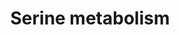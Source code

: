 ---
annotations:
- id: DOID:0050724
  parent: genetic disease
  type: Disease Ontology
  value: PSPH deficiency
- id: PW:0001084
  parent: classic metabolic pathway
  type: Pathway Ontology
  value: serine metabolic pathway
- id: DOID:0050722
  parent: genetic disease
  type: Disease Ontology
  value: PHGDH deficiency
- id: DOID:0050723
  parent: genetic disease
  type: Disease Ontology
  value: PSAT deficiency
- id: DOID:655
  parent: genetic disease
  type: Disease Ontology
  value: inherited metabolic disorder
authors:
- Akutmon
- DeSl
- Khanspers
- Yasminomar
- Egonw
- Eweitz
- Fehrhart
- Finterly
description: This pathway shows disorders related to serine metabolism. Disorders
  resulting from an enzyme defect are highlighted in pink. This pathway was inspired
  by Chapter 5 (ed. 4) from the book of Blau (ISBN 3642403360 (978-3642403361)), Fig.
  5.2.
last-edited: 2021-11-30
organisms:
- Homo sapiens
redirect_from:
- /index.php/Pathway:WP4688
- /instance/WP4688
- /instance/WP4688_rr120418
revision: r120418
schema-jsonld:
- '@context': https://schema.org/
  '@id': https://wikipathways.github.io/pathways/WP4688.html
  '@type': Dataset
  creator:
    '@type': Organization
    name: WikiPathways
  description: This pathway shows disorders related to serine metabolism. Disorders
    resulting from an enzyme defect are highlighted in pink. This pathway was inspired
    by Chapter 5 (ed. 4) from the book of Blau (ISBN 3642403360 (978-3642403361)),
    Fig. 5.2.
  keywords:
  - (2R)-3-phosphoglycerate
  - 2-Ketoglutarate
  - 3-Phosphohydroxypyruvate
  - 3-Phosphoserine
  - D-Glyceraldehyde 3-phosphate
  - D-serine
  - DHF
  - DHFR
  - Glycine
  - H+
  - H2O
  - L-serine
  - Methylene-THF
  - Mg2+
  - NAD+
  - NADH
  - PHGDH
  - PLP
  - PSAT1
  - PSPH
  - Phosphatidylserine
  - Pi
  - SHMT1
  - SHMT2
  - SR
  - THF
  - TYMS
  - ceramides
  - dTMP
  - dUMP
  - glucose
  - glutamate
  - pyruvate
  - sphingolipids
  license: CC0
  name: Serine metabolism
seo: CreativeWork
title: Serine metabolism
wpid: WP4688
---